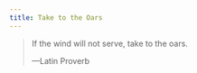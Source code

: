 ```yaml
---
title: Take to the Oars
---
```


<blockquote>
  <p>If the wind will not serve, take to the oars.</p>
  <p class="cite">—Latin Proverb</p>
</blockquote>
